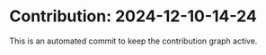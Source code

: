 # Contribution: 2024-12-10-14-24
This is an automated commit to keep the contribution graph active.
